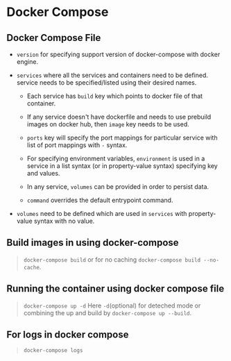 # Docker Compose

## Docker Compose File

- `version` for specifying support version of docker-compose with docker engine.

- `services` where all the services and containers need to be defined. service needs to be specified/listed using their desired names. 

    - Each service has `build` key which points to docker file of that container.

    - If any service doesn't have dockerfile and needs to use prebuild images on docker hub, then `image` key needs to be used. 

    - `ports` key will specify the port mappings for particular service with list of port mappings with `-` syntax.

    - For specifying environment variables, `environment` is used in a service in a list syntax (or in property-value syntax) specifying key and values.

    - In any service, `volumes` can be provided in order to persist data.

    - `command` overrides the default entrypoint command.

- `volumes` need to be defined which are used in `services` with property-value syntax with no value.

## Build images in using docker-compose

> `docker-compose build` or for no caching `docker-compose build --no-cache`.

## Running the container using docker compose file

> `docker-compose up -d` Here `-d`(optional) for deteched mode or combining the up and build by `docker-compose up --build`.

## For logs in docker compose

> `docker-compose logs`